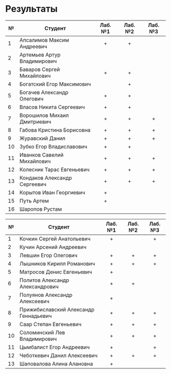 # Результаты

| №   | Студент                      | Лаб. №1 | Лаб. №2 | Лаб. №3 |
| --- | ---------------------------- | :-----: | :-----: | :-----: |
| 1   | Апсалимов Максим Андреевич   |    +    |    +    |         |
| 2   | Артемьев Артур Владимирович  |         |         |         |
| 3   | Баваров Сергей Михайлович    |    +    |    +    |         |
| 4   | Богатский Егор Максимович    |         |    +    |         |
| 5   | Богачев Александр Олегович   |    +    |    +    |         |
| 6   | Власов Никита Сергеевич      |    +    |    +    |         |
| 7   | Ворошилов Михаил Дмитриевич  |    +    |    +    |    +    |
| 8   | Габова Кристина Борисовна    |    +    |    +    |    +    |
| 9   | Журавский Данил              |    +    |    +    |    +    |
| 10  | Зубко Егор Владиславович     |    +    |    +    |         |
| 11  | Иванков Савелий Михайлович   |    +    |    +    |    +    |
| 12  | Колесник Тарас Евгеньевич    |    +    |    +    |    +    |
| 13  | Кондаков Александр Сергеевич |    +    |    +    |    +    |
| 14  | Корытов Иван Георгиевич      |    +    |         |         |
| 15  | Путь Артем                   |    +    |         |         |
| 16  | Шаропов Рустам               |         |         |         |

| №   | Студент                               | Лаб. №1 | Лаб. №2 | Лаб. №3 |
| --- | ------------------------------------- | :-----: | :-----: | :-----: |
| 1   | Кочкин Сергей Анатольевич             |    +    |         |    +    |
| 2   | Кучин Арсений Андреевич               |         |         |         |
| 3   | Левшин Егор Олегович                  |    +    |    +    |    +    |
| 4   | Лышников Кирилл Романович             |    +    |    +    |    +    |
| 5   | Матросов Денис Евгеньевич             |    +    |         |         |
| 6   | Политов Александр Александрович       |    +    |    +    |         |
| 7   | Полуянов Александр Алексеевич         |    +    |         |         |
| 8   | Прижибиславский Александр Геннадьевич |    +    |    +    |    +    |
| 9   | Саар Степан Евгеньевич                |    +    |    +    |    +    |
| 10  | Соломинский Лев Владимирович          |    +    |    +    |    +    |
| 11  | Цымбалист Егор Андреевич              |    +    |         |    +    |
| 12  | Чеботкевич Данил Алексеевич           |    +    |    +    |    +    |
| 13  | Шаповалова Алина Алановна             |    +    |         |         |
